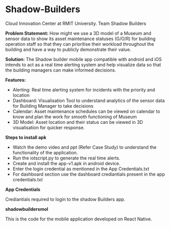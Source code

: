 # Shadow-Builders
Cloud Innovation Center at RMIT University.
Team Shadow Builders



**Problem Statement:**
	How might we use a 3D model of a Museum and sensor data to show its asset maintenance statuses (G/O/R) for building operation staff so that they can prioritise their workload throughout the building and have a way to publicly demonstrate their value.
 



**Solution:**
	The Shadow builder mobile app compatible with android and iOS intends to act as a real time alerting system and help visualize data so that the building managers can make informed decisions.




**Features:**

   - Alerting: Real time alerting system for incidents with the priority and location 
   - Dashboard: Visualisation Tool to understand analytics of the sensor data for Building Manager to take decisions
   - Calendar: Asset maintenance schedules can be viewed on calendar to know and plan the work for smooth functioning of Museum
   - 3D Model: Asset location and their status can be viewed in 3D visualisation for quicker response.



**Steps to install apk**


- Watch the demo video and ppt (Refer Case Study) to understand the functionality of the application.
- Run the iotscript.py to generate the real time alerts.
- Create and install the app-v1.apk in android device.
- Enter the login credential as mentioned in the App Credentials.txt
- For dashboard section use the dashboard crediantials present in the app credentials.txt



**App Credentials**

  Crediantials required to login to the shadow Builders app.


**shadowbuildersmol**

  This is the code for the mobile application developed on React Native.



